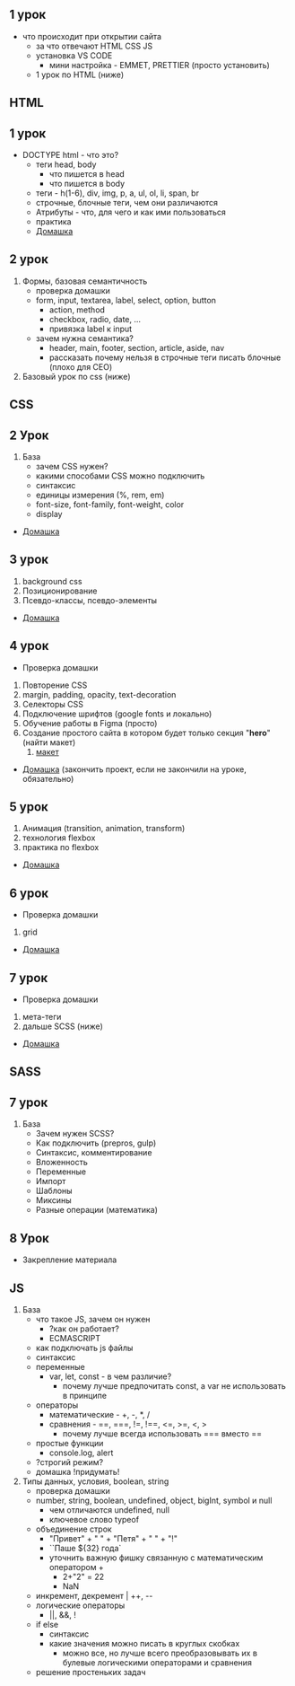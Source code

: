 ## 1 урок

- что происходит при открытии сайта
    - за что отвечают HTML CSS JS
    - установка VS CODE
        - мини настройка - EMMET, PRETTIER (просто установить)
    - 1 урок по HTML (ниже)

## HTML

## 1 урок

- DOCTYPE html - что это?
    - теги head, body
        - что пишется в head
        - что пишется в body
    - теги - h(1-6), div, img, p, a, ul, ol, li, span, br
    - строчные, блочные теги, чем они различаются
    - Атрибуты - что, для чего и как ими пользоваться
    - практика
    - [Домашка](Lectures/1/Lecture)

## 2 урок

1. Формы, базовая семантичность
	- проверка домашки
    -  form, input, textarea, label, select, option, button
	    - action, method  
        - checkbox, radio, date, ...
        - привязка label к input
    - зачем нужна семантика?
        - header, main, footer, section, article, aside, nav
        - рассказать почему нельзя в строчные теги писать блочные (плохо для CEO)
2. Базовый урок по css (ниже)

## CSS

## 2 Урок

1. База
    - зачем CSS нужен?
    - какими способами CSS можно подключить
    - синтаксис
    - единицы измерения (%, rem, em)
    - font-size, font-family, font-weight, color
    - display
- [Домашка](Lectures/2/Lecture)

## 3 урок 

1. background css
2. Позиционирование
3. Псевдо-классы, псевдо-элементы
- [Домашка](Lectures/3/Lecture)
## 4 урок

- Проверка домашки

1.  Повторение CSS 
2. margin, padding, opacity, text-decoration
3. Селекторы CSS
4. Подключение шрифтов (google fonts и локально)
5. Обучение работы в Figma (просто)
6. Создание простого сайта в котором будет только секция "**hero**" (найти макет)
	1. [макет](https://www.figma.com/file/Fn88HQzfmrE7xCHG0yPsEW/Castaway?type=design&node-id=0:1&t=baI183eUNAoIr3nW-1 )
- [Домашка](Lectures/4/Lecture) (закончить проект, если не закончили на уроке, обязательно)
	
## 5 урок

1. Анимация (transition, animation, transform)
2. технология flexbox
3. практика по flexbox
- [Домашка](Lectures/5/Lecture)

## 6 урок

- Проверка домашки
1. grid 

- [Домашка](Lectures/6/Lecture)

## 7 урок

- Проверка домашки
1. мета-теги
2. дальше SCSS (ниже)  
- [Домашка](Lectures/7/Lecture)


## SASS

## 7 урок

1. База
	- Зачем нужен SCSS?
	- Как подключить (prepros, gulp)
	- Синтаксис, комментирование
	- Вложенность
	- Переменные
	- Импорт
	- Шаблоны
	- Миксины
	- Разные операции (математика)
	
## 8 Урок

- Закрепление материала

## JS

1. База
    - что такое JS, зачем он нужен
        - ?как он работает?
        - ECMASCRIPT
    - как подключать js файлы
    - синтаксис
    - переменные
        - var, let, const - в чем различие?
            - почему лучше предпочитать const, а var не использовать в принципе
    - операторы
        - математические - +, -, \*, \/
        - сравнения - \==, \=\==, !=, !\==, <=, >=, <, >
            - почему лучше всегда использовать === вместо ==
    - простые функции
        - console.log, alert
    - ?строгий режим?
    - домашка !придумать!
2. Типы данных, условия, boolean, string
    - проверка домашки
    - number, string, boolean, undefined, object, bigInt, symbol и null
        - чем отличаются undefined, null
        - ключевое слово typeof
    - объединение строк
        - "Привет" + " " + "Петя" + " " + "!"
        - \`\`Паше ${32} года\`
        - уточнить важную фишку связанную с математическим оператором +
            - 2+"2" = 22
            - NaN
    - инкремент, декремент | ++, --
    - логические операторы
        - ||, &&, !
    - if else
        - синтаксис
        - какие значения можно писать в круглых скобках
            - можно все, но лучше всего преобразовывать их в булевые логическими операторами и сравнения
    - решение простеньких задач
